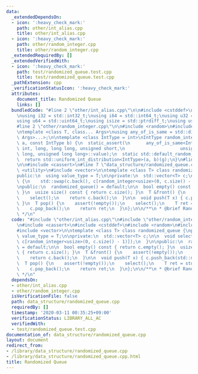 ```yaml
---
data:
  _extendedDependsOn:
  - icon: ':heavy_check_mark:'
    path: other/int_alias.cpp
    title: other/int_alias.cpp
  - icon: ':heavy_check_mark:'
    path: other/random_integer.cpp
    title: other/random_integer.cpp
  _extendedRequiredBy: []
  _extendedVerifiedWith:
  - icon: ':heavy_check_mark:'
    path: test/randomized_queue.test.cpp
    title: test/randomized_queue.test.cpp
  _pathExtension: cpp
  _verificationStatusIcon: ':heavy_check_mark:'
  attributes:
    document_title: Randomized Queue
    links: []
  bundledCode: "#line 2 \"other/int_alias.cpp\"\n\n#include <cstddef>\n#include <cstdint>\n\
    \nusing i32 = std::int32_t;\nusing i64 = std::int64_t;\nusing u32 = std::uint32_t;\n\
    using u64 = std::uint64_t;\nusing isize = std::ptrdiff_t;\nusing usize = std::size_t;\n\
    #line 2 \"other/random_integer.cpp\"\n\n#include <random>\n#include <type_traits>\n\
    \ntemplate <class T, class... Args>\nusing any_of_is_same = std::disjunction<std::is_same<T,\
    \ Args>...>;\n\ntemplate <class IntType = int>\nIntType random_integer(const IntType\
    \ a, const IntType b) {\n  static_assert(\n      any_of_is_same<IntType, short,\
    \ int, long, long long, unsigned short,\n                     unsigned int, unsigned\
    \ long, unsigned long long>::value);\n  static std::default_random_engine g(91);\n\
    \  return std::uniform_int_distribution<IntType>(a, b)(g);\n}\n#line 3 \"data_structure/randomized_queue.cpp\"\
    \n\n#include <cassert>\n#line 7 \"data_structure/randomized_queue.cpp\"\n#include\
    \ <utility>\n#include <vector>\n\ntemplate <class T> class randomized_queue {\n\
    public:\n  using value_type = T;\n\nprivate:\n  std::vector<T> c;\n\n  void select()\
    \ {\n    std::swap(c.back(), c[random_integer<usize>(0, c.size() - 1)]);\n  }\n\
    \npublic:\n  randomized_queue() = default;\n\n  bool empty() const { return c.empty();\
    \ }\n  usize size() const { return c.size(); }\n  T &front() {\n    assert(!empty());\n\
    \    select();\n    return c.back();\n  }\n\n  void push(T x) { c.push_back(std::move(x));\
    \ }\n  T pop() {\n    assert(!empty());\n    select();\n    T ret = std::move(c.back());\n\
    \    c.pop_back();\n    return ret;\n  }\n};\n\n/**\n * @brief Randomized Queue\n\
    \ */\n"
  code: "#include \"other/int_alias.cpp\"\n#include \"other/random_integer.cpp\"\n\
    \n#include <cassert>\n#include <cstddef>\n#include <random>\n#include <utility>\n\
    #include <vector>\n\ntemplate <class T> class randomized_queue {\npublic:\n  using\
    \ value_type = T;\n\nprivate:\n  std::vector<T> c;\n\n  void select() {\n    std::swap(c.back(),\
    \ c[random_integer<usize>(0, c.size() - 1)]);\n  }\n\npublic:\n  randomized_queue()\
    \ = default;\n\n  bool empty() const { return c.empty(); }\n  usize size() const\
    \ { return c.size(); }\n  T &front() {\n    assert(!empty());\n    select();\n\
    \    return c.back();\n  }\n\n  void push(T x) { c.push_back(std::move(x)); }\n\
    \  T pop() {\n    assert(!empty());\n    select();\n    T ret = std::move(c.back());\n\
    \    c.pop_back();\n    return ret;\n  }\n};\n\n/**\n * @brief Randomized Queue\n\
    \ */\n"
  dependsOn:
  - other/int_alias.cpp
  - other/random_integer.cpp
  isVerificationFile: false
  path: data_structure/randomized_queue.cpp
  requiredBy: []
  timestamp: '2020-03-11 00:35:25+09:00'
  verificationStatus: LIBRARY_ALL_AC
  verifiedWith:
  - test/randomized_queue.test.cpp
documentation_of: data_structure/randomized_queue.cpp
layout: document
redirect_from:
- /library/data_structure/randomized_queue.cpp
- /library/data_structure/randomized_queue.cpp.html
title: Randomized Queue
---
```

